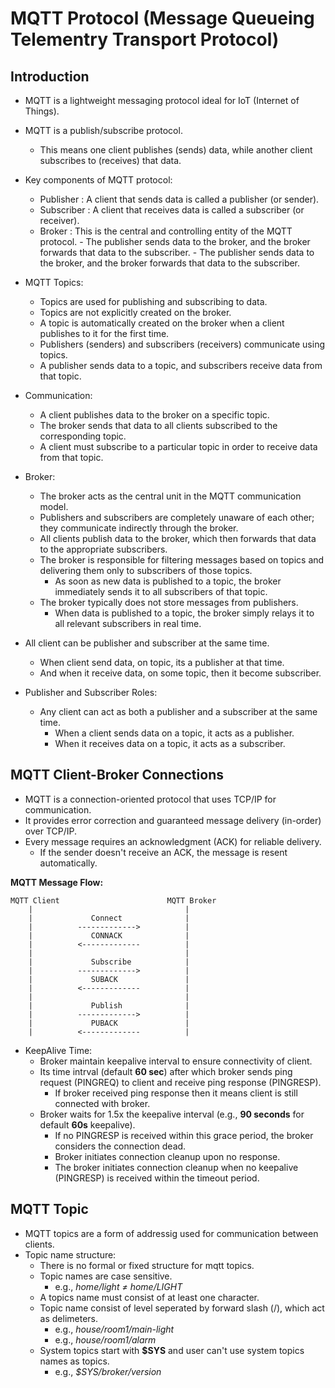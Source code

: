 # MQTT Protocol (Message Queueing Telementry Transport Protocol)

## Introduction

- MQTT is a lightweight messaging protocol ideal for IoT (Internet of Things).
- MQTT is a publish/subscribe protocol.
	- This means one client publishes (sends) data, while another client subscribes to (receives) that data.

- Key components of MQTT protocol:
	- Publisher  : A client that sends data is called a publisher (or sender).
	- Subscriber : A client that receives data is called a subscriber (or receiver).
	- Broker     : This is the central and controlling entity of the MQTT protocol.
					 - The publisher sends data to the broker, and the broker forwards that data to the subscriber.
					 - The publisher sends data to the broker, and the broker forwards that data to the subscriber.

- MQTT Topics:
	- Topics are used for publishing and subscribing to data.
	- Topics are not explicitly created on the broker.
	- A topic is automatically created on the broker when a client publishes to it for the first time.
	- Publishers (senders) and subscribers (receivers) communicate using topics.
	- A publisher sends data to a topic, and subscribers receive data from that topic.

- Communication:
	- A client publishes data to the broker on a specific topic.
	- The broker sends that data to all clients subscribed to the corresponding topic.
	- A client must subscribe to a particular topic in order to receive data from that topic.	
		
- Broker:
	- The broker acts as the central unit in the MQTT communication model.
	- Publishers and subscribers are completely unaware of each other; they communicate indirectly through the broker.
	- All clients publish data to the broker, which then forwards that data to the appropriate subscribers.
	- The broker is responsible for filtering messages based on topics and delivering them only to subscribers of those topics.
		- As soon as new data is published to a topic, the broker immediately sends it to all subscribers of that topic.
	- The broker typically does not store messages from publishers.
		- When data is published to a topic, the broker simply relays it to all relevant subscribers in real time.

- All client can be publisher and subscriber at the same time.
	- When client send data, on topic, its a publisher at that time.
	- And when it receive data, on some topic, then it become subscriber.

- Publisher and Subscriber Roles:
	- Any client can act as both a publisher and a subscriber at the same time.
		- When a client sends data on a topic, it acts as a publisher.
		- When it receives data on a topic, it acts as a subscriber.

## MQTT Client-Broker Connections

- MQTT is a connection-oriented protocol that uses TCP/IP for communication.
- It provides error correction and guaranteed message delivery (in-order) over TCP/IP.
- Every message requires an acknowledgment (ACK) for reliable delivery.
	- If the sender doesn't receive an ACK, the message is resent automatically.

__MQTT Message Flow:__

	MQTT Client                        MQTT Broker
	    |                                  |
        |             Connect              |
	    |          ------------->          |
  	    |             CONNACK              |
  	    |          <-------------          |
  	    |                                  |
  	    |             Subscribe            |
  	    |          ------------->          |
  	    |             SUBACK               |
  	    |          <-------------          |
  	    |                                  |
  	    |             Publish              |
  	    |          ------------->          |
  	    |             PUBACK               |
  	    |          <-------------          |
	
- KeepAlive Time:
	- Broker maintain keepalive interval to ensure connectivity of client.
	- Its time intrval (default __60 sec__) after which broker sends ping request (PINGREQ) to client and receive ping response (PINGRESP).
		- If broker received ping response then it means client is still connected with broker.
	- Broker waits for 1.5x the keepalive interval (e.g., __90 seconds__ for default __60s__ keepalive).
		- If no PINGRESP is received within this grace period, the broker considers the connection dead.
		- Broker initiates connection cleanup upon no response.
		- The broker initiates connection cleanup when no keepalive (PINGRESP) is received within the timeout period.

## MQTT Topic

- MQTT topics are a form of addressig used for communication between clients.
- Topic name structure:
	- There is no formal or fixed structure for mqtt topics.
	- Topic names are case sensitive.
		- e.g., *home/light ≠ home/LIGHT*
	- A topics name must consist of at least one character.
	- Topic name consist of level seperated by forward slash (/), which act as delimeters.
		- e.g., *house/room1/main-light*
		- e.g., *house/room1/alarm*
	- System topics start with __$SYS__ and user can't use system topics names as topics.
		- e.g., *$SYS/broker/version*
		

